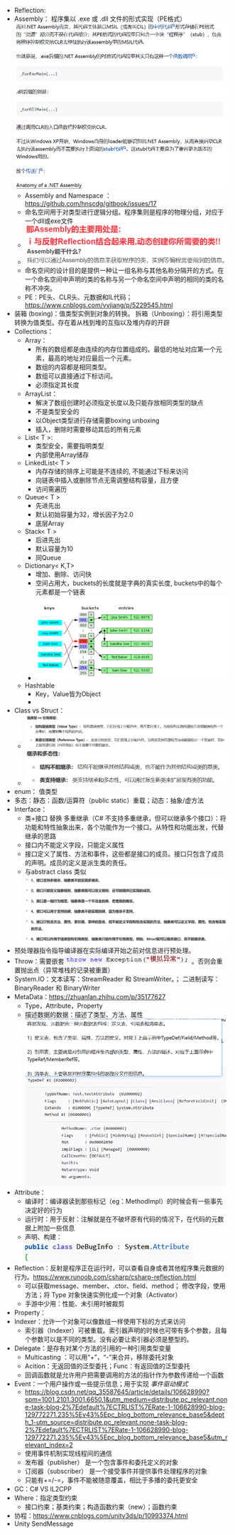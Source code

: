 - Reflection: 
- Assembly： 程序集以 .exe 或 .dll 文件的形式实现（PE格式） ![20240508210000](https://raw.githubusercontent.com/hwubh/hwubh_Pictures/main/20240508210000.png)
  - Assembly and Namespace ： https://github.com/hnscdg/gitbook/issues/17
  - 命名空间用于对类型进行逻辑分组。程序集则是程序的物理分组，对应于一个dll或exe文件
  - ![20240508210908](https://raw.githubusercontent.com/hwubh/hwubh_Pictures/main/20240508210908.png)
  - ![20240508211240](https://raw.githubusercontent.com/hwubh/hwubh_Pictures/main/20240508211240.png)
  - 命名空间的设计目的是提供一种让一组名称与其他名称分隔开的方式。在一个命名空间中声明的类的名称与另一个命名空间中声明的相同的类的名称不冲突。
  - PE：PE头、CLR头、元数据和IL代码；https://www.cnblogs.com/vvjiang/p/5229545.html
- 装箱 (boxing)：值类型实例到对象的转换。 拆箱（Unboxing）：将引用类型转换为值类型。存在着从栈到堆的互指以及堆内存的开辟
- Collections：
  - Array：   
    - 所有的数组都是由连续的内存位置组成的。最低的地址对应第一个元素，最高的地址对应最后一个元素。
    - 数组的内容都是相同类型。
    - 数组可以直接通过下标访问。
    - 必须指定其长度
  - ArrayList：
    - 解决了数组创建时必须指定长度以及只能存放相同类型的缺点
    - 不是类型安全的
    - 以Object类型进行存储需要boxing unboxing
    - 插入，删除时需要移动其后的所有元素
  - List< T >:
    - 类型安全，需要指明类型
    - 内部使用Array储存
  - LinkedList< T >
    - 内存存储的排序上可能是不连续的, 不能通过下标来访问 
    - 向链表中插入或删除节点无需调整结构容量，且方便
    - 访问需遍历
  - Queue< T >
    - 先进先出
    - 默认初始容量为32，增长因子为2.0
    - 底层Array
  - Stack< T >
    - 后进先出
    - 默认容量为10
    - 同Queue
  - Dictionary< K,T>
    - 增加、删除、访问快
    - 空间占用大，buckets的长度就是字典的真实长度, buckets中的每个元素都是一个链表
    - ![20240605130119](https://raw.githubusercontent.com/hwubh/hwubh_Pictures/main/20240605130119.png)
  - Hashtable
    - Key，Value皆为Object
    - 
- Class vs Struct：
  - ![20240508212409](https://raw.githubusercontent.com/hwubh/hwubh_Pictures/main/20240508212409.png)
  - ![20240508212423](https://raw.githubusercontent.com/hwubh/hwubh_Pictures/main/20240508212423.png)
- enum： 值类型
- 多态：静态：函数/运算符（public static）重载；动态：抽象/虚方法
- Interface： 
  - 类+接口 替换 多重继承（C# 不支持多重继承，但可以继承多个接口）：将功能和特性抽象出来，各个功能作为一个接口。从特性和功能出发，代替继承的思路
  - 接口内不能定义字段，只能定义属性
  - 接口定义了属性、方法和事件，这些都是接口的成员。接口只包含了成员的声明。成员的定义是派生类的责任。
  - 与abstract class 类似![20240508220337](https://raw.githubusercontent.com/hwubh/hwubh_Pictures/main/20240508220337.png)
- 预处理器指令指导编译器在实际编译开始之前对信息进行预处理。
- Throw：需要嵌套![20240508221250](https://raw.githubusercontent.com/hwubh/hwubh_Pictures/main/20240508221250.png)。否则会重置抛出点（异常堆栈的记录被重置）
- System.IO：文本读写：StreamReader 和 StreamWriter。； 二进制读写：BinaryReader 和 BinaryWriter
- MetaData：https://zhuanlan.zhihu.com/p/35177627 
  - Type，Attribute，Property
  - 描述数据的数据：描述了类型、方法、属性![20240513164824](https://raw.githubusercontent.com/hwubh/hwubh_Pictures/main/20240513164824.png)
- Attribute：
  - 编译时：编译器读到那些标记（eg：MethodImpl）的时候会有一些事先决定好的行为
  - 运行时：用于反射：注解就是在不破坏原有代码的情况下，在代码的元数据上附加一些信息
  - 声明、构建：![20240515172757](https://raw.githubusercontent.com/hwubh/hwubh_Pictures/main/20240515172757.png)
- Reflection：反射是程序正在运行时，可以查看自身或者其他程序集元数据的行为。https://www.runoob.com/csharp/csharp-reflection.html
  - 可以获取message、member、.ctor、field、method； 修改字段，使用方法；将 Type 对象快速实例化成一个对象（Activator）
  - 手游中少用：性能、未引用时被裁剪
- Property：
- Indexer：允许一个对象可以像数组一样使用下标的方式来访问
  - 索引器（Indexer）可被重载。索引器声明的时候也可带有多个参数，且每个参数可以是不同的类型。没有必要让索引器必须是整型的。
- Delegate：是存有对某个方法的引用的一种引用类型变量
  - Multicasting ：可以用“+”，“-”来合并，移除委托对象
  - Acition：无返回值的泛型委托；Func：有返回值的泛型委托
  - 回调函数就是允许用户把需要调用的方法的指针作为参数传递给一个函数
- Event：一个用户操作或一些提示信息；用于实现 *事件驱动模式*
  - https://blog.csdn.net/qq_35587645/article/details/106628990?spm=1001.2101.3001.6650.1&utm_medium=distribute.pc_relevant.none-task-blog-2%7Edefault%7ECTRLIST%7ERate-1-106628990-blog-129772271.235%5Ev43%5Epc_blog_bottom_relevance_base5&depth_1-utm_source=distribute.pc_relevant.none-task-blog-2%7Edefault%7ECTRLIST%7ERate-1-106628990-blog-129772271.235%5Ev43%5Epc_blog_bottom_relevance_base5&utm_relevant_index=2
  - 使用事件机制实现线程间的通信
  - 发布器（publisher） 是一个包含事件和委托定义的对象
  - 订阅器（subscriber） 是一个接受事件并提供事件处理程序的对象
  - 只能有+=/-=，事件不能被随意覆盖，相比于多播的委托更安全
- GC：C# VS IL2CPP
- Where：指定类型约束
  - 接口约束；基类约束；构造函数约束（new）；函数约束
- 协程：https://www.cnblogs.com/unity3ds/p/10993374.html
- Unity SendMessage